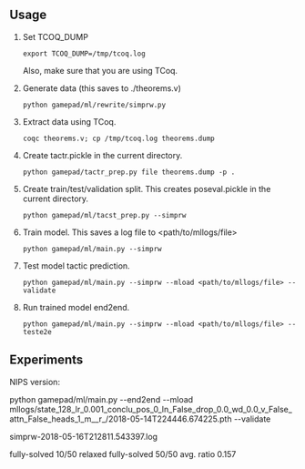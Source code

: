 ## Usage

1. Set TCOQ_DUMP
    ```
    export TCOQ_DUMP=/tmp/tcoq.log
    ```
    Also, make sure that you are using TCoq.

2. Generate data (this saves to ./theorems.v)
    ```
	python gamepad/ml/rewrite/simprw.py
    ```

3. Extract data using TCoq.
    ```
    coqc theorems.v; cp /tmp/tcoq.log theorems.dump
    ```

4. Create tactr.pickle in the current directory.
    ```
    python gamepad/tactr_prep.py file theorems.dump -p .
    ```

5. Create train/test/validation split. This creates poseval.pickle in the current directory.
    ```
    python gamepad/ml/tacst_prep.py --simprw
    ```

6. Train model. This saves a log file to <path/to/mllogs/file>
    ```
    python gamepad/ml/main.py --simprw
    ```

7. Test model tactic prediction.
    ```
    python gamepad/ml/main.py --simprw --mload <path/to/mllogs/file> --validate
    ```
8. Run trained model end2end.
    ```
	python gamepad/ml/main.py --simprw --mload <path/to/mllogs/file> --teste2e
	```


## Experiments

NIPS version:

python gamepad/ml/main.py --end2end --mload mllogs/state_128_lr_0.001_conclu_pos_0_ln_False_drop_0.0_wd_0.0_v_False_attn_False_heads_1_m__r_/2018-05-14T224446.674225.pth --validate 

simprw-2018-05-16T212811.543397.log

fully-solved 10/50
relaxed fully-solved 50/50
avg. ratio 0.157
